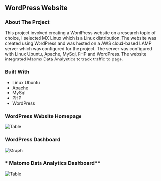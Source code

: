 ## WordPress Website

### **About The Project**
This project involved creating a WordPress website on a research topic of choice, I selected MX Linux which is a Linux distribution. The website was created using WordPress and was hosted on a AWS cloud-based LAMP server which was configured for the project. The server was configured with Linux Ubuntu, Apache, MySql, PHP and WordPress. The website integrated Maomo Data Analystics to track traffic to page.

### **Built With**
- Linux Ubuntu
- Apache
- MySql
- PHP
- WordPress


### **WordPress Website Homepage**
![Table](/assets/images/mxlinuxhomepage.png)

### **WordPress Dashboard**
![Graph](/assets/images/wotdpressdashboard.png)

### * Matomo Data Analytics Dashboard**
![Table](/assets/images/matomodashboard.png)
